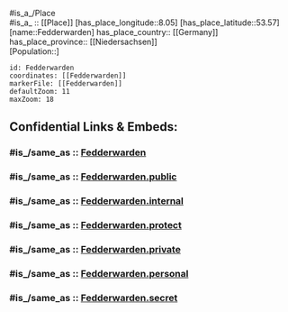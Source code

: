 ﻿---
confidential: public
isDeleted: false
location:
- 53.57
- 8.05
mapmarker: city
mapzoom:
- 7
- 12
SpocWebEntityId: 30139
tags:
- geo/City
type: City
---

#is_a_/Place  
#is_a_ :: [[Place]] 
[has_place_longitude::8.05] 
[has_place_latitude::53.57] 
[name::Fedderwarden] 
has_place_country:: [[Germany]]  
has_place_province:: [[Niedersachsen]]  
[Population::] 



```leaflet
id: Fedderwarden
coordinates: [[Fedderwarden]] 
markerFile: [[Fedderwarden]] 
defaultZoom: 11 
maxZoom: 18
```


## Confidential Links & Embeds: 

### #is_/same_as :: [Fedderwarden](/_Standards/Earth/Continent/Europe/Europe~Central/Germany/Germany~West/Niedersachsen/counties~Niedersachsen/Wilhelmshaven/boroughs~Wilhelmshaven/Fedderwarden.md) 

### #is_/same_as :: [Fedderwarden.public](/_public/Earth/Continent/Europe/Europe~Central/Germany/Germany~West/Niedersachsen/counties~Niedersachsen/Wilhelmshaven/boroughs~Wilhelmshaven/Fedderwarden.public.md) 

### #is_/same_as :: [Fedderwarden.internal](/_internal/Earth/Continent/Europe/Europe~Central/Germany/Germany~West/Niedersachsen/counties~Niedersachsen/Wilhelmshaven/boroughs~Wilhelmshaven/Fedderwarden.internal.md) 

### #is_/same_as :: [Fedderwarden.protect](/_protect/Earth/Continent/Europe/Europe~Central/Germany/Germany~West/Niedersachsen/counties~Niedersachsen/Wilhelmshaven/boroughs~Wilhelmshaven/Fedderwarden.protect.md) 

### #is_/same_as :: [Fedderwarden.private](/_private/Earth/Continent/Europe/Europe~Central/Germany/Germany~West/Niedersachsen/counties~Niedersachsen/Wilhelmshaven/boroughs~Wilhelmshaven/Fedderwarden.private.md) 

### #is_/same_as :: [Fedderwarden.personal](/_personal/Earth/Continent/Europe/Europe~Central/Germany/Germany~West/Niedersachsen/counties~Niedersachsen/Wilhelmshaven/boroughs~Wilhelmshaven/Fedderwarden.personal.md) 

### #is_/same_as :: [Fedderwarden.secret](/_secret/Earth/Continent/Europe/Europe~Central/Germany/Germany~West/Niedersachsen/counties~Niedersachsen/Wilhelmshaven/boroughs~Wilhelmshaven/Fedderwarden.secret.md)

